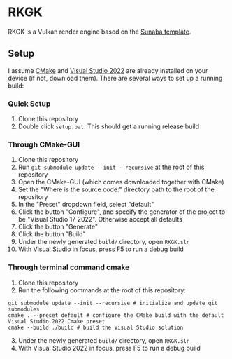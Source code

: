 # RKGK

RKGK is a Vulkan render engine based on the [Sunaba template](https://github.com/Andrew-Ting/Sunaba).

## Setup

I assume [CMake](https://cmake.org/) and [Visual Studio 2022](https://visualstudio.microsoft.com/vs/) are already installed on your device (if not, download them). There are several ways to set up a running build:

### Quick Setup
1. Clone this repository
2. Double click `setup.bat`. This should get a running release build

### Through CMake-GUI
1. Clone this repository
2. Run `git submodule update --init --recursive` at the root of this repository
3. Open the CMake-GUI (which comes downloaded together with CMake)
4. Set the "Where is the source code:" directory path to the root of the repository
5. In the "Preset" dropdown field, select "default"
6. Click the button "Configure", and specify the generator of the project to be "Visual Studio 17 2022". Otherwise accept all defaults
7. Click the button "Generate"
8. Click the button "Build"
9. Under the newly generated `build/` directory, open `RKGK.sln`
10. With Visual Studio in focus, press F5 to run a debug build

### Through terminal command cmake
1. Clone this repository
2. Run the following commands at the root of this repository:
```
git submodule update --init --recursive # initialize and update git submodules
cmake . --preset default # configure the CMake build with the default Visual Studio 2022 Cmake preset
cmake --build ./build # build the Visual Studio solution
```
3. Under the newly generated `build/` directory, open `RKGK.sln`
4. With Visual Studio 2022 in focus, press F5 to run a debug build